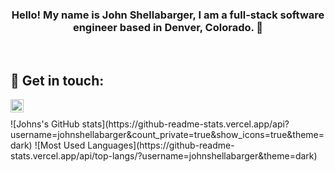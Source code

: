 <h3 align="center">Hello! My name is John Shellabarger, I am a full-stack software engineer based in Denver, Colorado. 👋</h3>
<br>

## :handshake: Get in touch:  
<a target="_blank" href="https://www.linkedin.com/in/johnshellabarger/"><img align="left" src="https://raw.githubusercontent.com/yushi1007/yushi1007/main/images/linkedin.svg" alt="John Shellabarger | LinkedIn" width="21px"/></a>
<br>

<div display='flex'>
  ![Johns's GitHub stats](https://github-readme-stats.vercel.app/api?username=johnshellabarger&count_private=true&show_icons=true&theme=dark)
  ![Most Used Languages](https://github-readme-stats.vercel.app/api/top-langs/?username=johnshellabarger&theme=dark)
</div>
